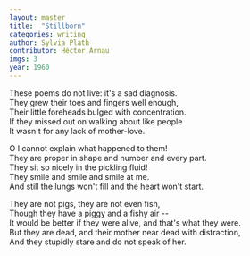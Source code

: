 ```yaml
---
layout: master
title:  "Stillborn"
categories: writing
author: Sylvia Plath
contributor: Héctor Arnau
imgs: 3
year: 1960
---
```


These poems do not live: it's a sad diagnosis.  
They grew their toes and fingers well enough,  
Their little foreheads bulged with concentration.  
If they missed out on walking about like people  
It wasn't for any lack of mother-love.  
  
O I cannot explain what happened to them!  
They are proper in shape and number and every part.  
They sit so nicely in the pickling fluid!  
They smile and smile and smile at me.  
And still the lungs won't fill and the heart won't start.  
  
They are not pigs, they are not even fish,  
Though they have a piggy and a fishy air --  
It would be better if they were alive, and that's what they were.  
But they are dead, and their mother near dead with distraction,  
And they stupidly stare and do not speak of her.  
